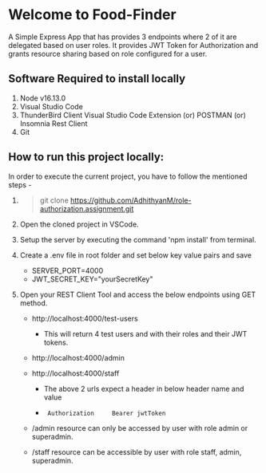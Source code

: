 # Welcome to Food-Finder

A Simple Express App that has provides 3 endpoints where 2 of it are delegated based on user roles. It provides JWT Token for Authorization and grants resource sharing based on role configured for a user.

## Software Required to install locally

1. Node v16.13.0
2. Visual Studio Code
3. ThunderBird Client Visual Studio Code Extension (or) POSTMAN (or) Insomnia Rest Client
4. Git

## How to run this project locally:

In order to execute the current project, you have to follow the mentioned steps -

1. > git clone https://github.com/AdhithyanM/role-authorization.assignment.git
2. Open the cloned project in VSCode.
3. Setup the server by executing the command 'npm install' from terminal.
4. Create a .env file in root folder and set below key value pairs and save
     - SERVER_PORT=4000
     - JWT_SECRET_KEY="yourSecretKey"
5. Open your REST Client Tool and access the below endpoints using GET method.

     - http://localhost:4000/test-users
        
       - This will return 4 test users and with their roles and their JWT tokens.
        
     - http://localhost:4000/admin
     - http://localhost:4000/staff
     
       - The above 2 urls expect a header in below header name and value
       -      Authorization     Bearer jwtToken
    
     - /admin resource can only be accessed by user with role admin or superadmin.
     - /staff resource can be accessible by user with role staff, admin, superadmin.
